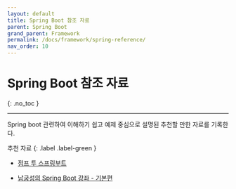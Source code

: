 ```yaml
---
layout: default
title: Spring Boot 참조 자료
parent: Spring Boot
grand_parent: Framework
permalink: /docs/framework/spring-reference/
nav_order: 10
---
```


# Spring Boot 참조 자료
{: .no_toc }

---

Spring boot 관련하여 이해하기 쉽고 예제 중심으로 설명된 추천할 만한 자료를 기록한다.



추천 자료
{: .label .label-green }

- [점프 투 스프링부트](https://wikidocs.net/book/7601)


- [남궁성의 Spring Boot 강좌 - 기본편](https://github.com/castello/springboot_basic)